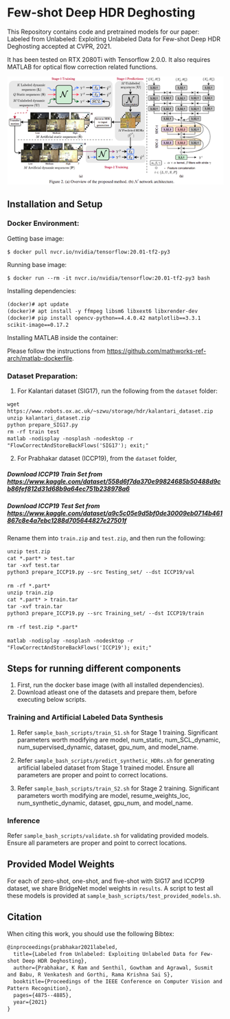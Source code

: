 # Few-shot Deep HDR Deghosting
This Repository contains code and pretrained models for our paper: Labeled from Unlabeled: Exploiting Unlabeled Data for Few-shot Deep HDR Deghosting accepted at CVPR, 2021.

It has been tested on RTX 2080Ti with Tensorflow 2.0.0. It also requires MATLAB for optical flow correction related functions.

![Banner](github_images/overview.png)


## Installation and Setup
### Docker Environment:
Getting base image:
```shell script
$ docker pull nvcr.io/nvidia/tensorflow:20.01-tf2-py3
```

Running base image:
```shell script
$ docker run --rm -it nvcr.io/nvidia/tensorflow:20.01-tf2-py3 bash
```

Installing dependencies:
```shell script
(docker)# apt update
(docker)# apt install -y ffmpeg libsm6 libxext6 libxrender-dev
(docker)# pip install opencv-python==4.4.0.42 matplotlib==3.3.1 scikit-image==0.17.2
```

Installing MATLAB inside the container:

Please follow the instructions from https://github.com/mathworks-ref-arch/matlab-dockerfile.

### Dataset Preparation:
1. For Kalantari dataset (SIG17), run the following from the `dataset` folder:
```shell script
wget https://www.robots.ox.ac.uk/~szwu/storage/hdr/kalantari_dataset.zip
unzip kalantari_dataset.zip
python prepare_SIG17.py
rm -rf train test
matlab -nodisplay -nosplash -nodesktop -r "FlowCorrectAndStoreBackFlows('SIG17'); exit;"
```
2. For Prabhakar dataset (ICCP19), from the `dataset` folder,
##### Download ICCP19 Train Set from https://www.kaggle.com/dataset/558d6f7da370e99824685b50488d9cb86fef812d31d68b9a64ec751b238978a6
##### Download ICCP19 Test Set from https://www.kaggle.com/dataset/a9c5c05e9d5bf0de30009eb0714b461867c8e4a7ebc1288d705644827e27501f
Rename them into ```train.zip``` and ```test.zip```, and then run the following:

```shell script
unzip test.zip
cat *.part* > test.tar
tar -xvf test.tar
python3 prepare_ICCP19.py --src Testing_set/ --dst ICCP19/val

rm -rf *.part*
unzip train.zip
cat *.part* > train.tar
tar -xvf train.tar
python3 prepare_ICCP19.py --src Training_set/ --dst ICCP19/train

rm -rf test.zip *.part*

matlab -nodisplay -nosplash -nodesktop -r "FlowCorrectAndStoreBackFlows('ICCP19'); exit;"
```


## Steps for running different components
1. First, run the docker base image (with all installed dependencies).
2. Download atleast one of the datasets and prepare them, before executing below scripts.
### Training and Artificial Labeled Data Synthesis
1. Refer ```sample_bash_scripts/train_S1.sh``` for Stage 1 training. Significant parameters worth modifying are model, num_static, num_SCL_dynamic, num_supervised_dynamic, dataset, gpu_num, and model_name.

2. Refer ```sample_bash_scripts/predict_synthetic_HDRs.sh``` for generating artificial labeled dataset from Stage 1 trained model. Ensure all parameters are proper and point to correct locations.

3. Refer ```sample_bash_scripts/train_S2.sh``` for Stage 2 training. Significant parameters worth modifying are model, resume_weights_loc, num_synthetic_dynamic, dataset, gpu_num, and model_name.

### Inference
Refer ```sample_bash_scripts/validate.sh``` for validating provided models. Ensure all parameters are proper and point to correct locations.

## Provided Model Weights
For each of zero-shot, one-shot, and five-shot with SIG17 and ICCP19 dataset, we share BridgeNet model weights in ```results```. A script to test all these models is provided at ```sample_bash_scripts/test_provided_models.sh```.

## Citation
When citing this work, you should use the following Bibtex:

    @inproceedings{prabhakar2021labeled,
      title={Labeled from Unlabeled: Exploiting Unlabeled Data for Few-shot Deep HDR Deghosting},
      author={Prabhakar, K Ram and Senthil, Gowtham and Agrawal, Susmit and Babu, R Venkatesh and Gorthi, Rama Krishna Sai S},
      booktitle={Proceedings of the IEEE Conference on Computer Vision and Pattern Recognition},
      pages={4875--4885},
      year={2021}
    }
